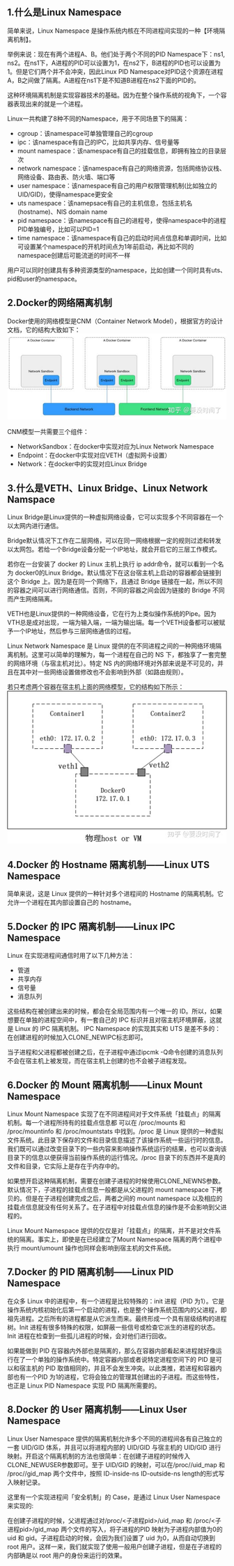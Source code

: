 ## 1.什么是Linux Namespace

简单来说，Linux Namespace 是操作系统内核在不同进程间实现的一种【环境隔离机制】。

举例来说：现在有两个进程A、B。他们处于两个不同的PID Namespace下：ns1, ns2。在ns1下，A进程的PID可以设置为1，在ns2下，B进程的PID也可以设置为1。但是它们两个并不会冲突，因此Linux PID Namespace对PID这个资源在进程A，B之间做了隔离。A进程在ns1下是不知道B进程在ns2下面的PID的。

这种环境隔离机制是实现容器技术的基础。因为在整个操作系统的视角下，一个容器表现出来的就是一个进程。

Linux一共构建了8种不同的Namespace，用于不同场景下的隔离：
- cgroup：该namespace可单独管理自己的cgroup
- ipc：该namespace有自己的IPC，比如共享内存、信号量等
- mount namespace：该namespace有自己的挂载信息，即拥有独立的目录层次
- network namespace：该namespace有自己的网络资源，包括网络协议栈、网络设备、路由表、防火墙、端口等
- user namespace：该namespace有自己的用户权限管理机制(比如独立的UID/GID)，使得namespace更安全
- uts namespace：该namepsace有自己的主机信息，包括主机名(hostname)、NIS domain name
- pid namespace：该namespace有自己的进程号，使得namespace中的进程PID单独编号，比如可以PID=1
- time namespace：该namespace有自己的启动时间点信息和单调时间，比如可设置某个namespace的开机时间点为1年前启动，再比如不同的namespace创建后可能流逝的时间不一样

用户可以同时创建具有多种资源类型的namespace，比如创建一个同时具有uts、pid和user的namespace。

## 2.Docker的网络隔离机制
Docker使用的网络模型是CNM（Container Network Model），根据官方的设计文档，它的结构大致如下：
![Docker网络模型](./docker_network.jpg)

CNM模型一共需要三个组件：
 - NetworkSandbox：在docker中实现对应为Linux Network Namespace
 - Endpoint：在docker中实现对应VETH（虚拟网卡设置）
 - Network：在docker中的实现对应Linux Bridge

## 3.什么是VETH、Linux Bridge、Linux Network Namspace

Linux Bridge是Linux提供的一种虚拟网络设备，它可以实现多个不同容器在一个以太网内进行通信。

Bridge默认情况下工作在二层网络，可以在同一网络根据一定的规则过滤和转发以太网包。若给一个Bridge设备分配一个IP地址，就会开启它的三层工作模式。

若你在一台安装了 docker 的 Linux 主机上执行 ip addr命令，就可以看到一个名为 docker0的Linux Bridge。默认情况下在这台宿主机上启动的容器都会链接到这个 Bridge 上。因为是在同一个网络下，且通过 Bridge 链接在一起，所以不同的容器之间可以进行网络通信。否则，不同的容器之间会因为链接的 Bridge 不同而产生网络隔离。

VETH也是Linux提供的一种网络设备，它在行为上类似操作系统的Pipe。因为VTH总是成对出现，一端为输入端，一端为输出端。每一个VETH设备都可以被赋予一个IP地址，然后参与三层网络通信的过程。

Linux Network Namespace 是 Linux 提供的在不同进程之间的一种网络环境隔离机制。这里可以简单的理解为，每一个进程在自己的 NS 下，都独享了一套完整的网络环境（与宿主机对比）。特定 NS 内的网络环境对外部来说是不可见的，并且在其中对一些网络设置做修改也不会影响到外部（如路由规则）。

若只考虑两个容器在宿主机上面的网络模型，它的结构如下所示：
![container](./container_network.jpg)

## 4.Docker 的 Hostname 隔离机制——Linux UTS Namespace
简单来说，这是 Linux 提供的一种针对多个进程间的 Hostname 的隔离机制。它允许一个进程在其内部设置自己的 hostname。

## 5.Docker 的 IPC 隔离机制——Linux IPC Namespace
Linux 在实现进程间通信时用了以下几种方法：
- 管道
- 共享内存
- 信号量
- 消息队列

这些结构在被创建出来的时候，都会在全局范围内有一个唯一的 ID。所以，如果想要在单独的进程空间中，有一套自己的 IPC 标识并且对宿主机环境屏蔽，这就是 Linux 的 IPC 隔离机制。 IPC Namespace 的实现其实和 UTS 是差不多的：在创建进程的时候加入CLONE_NEWIPC标志即可。

当子进程和父进程都被创建之后，在子进程中通过ipcmk -Q命令创建的消息队列不会在宿主机上被发现，而在宿主机上创建的也不会被子进程发现。

## 6.Docker 的 Mount 隔离机制——Linux Mount Namespace
Linux Mount Namespace 实现了在不同进程间对于文件系统「挂载点」的隔离机制。每一个进程所持有的挂载点信息都 可以在 /proc/mounts 和 /proc/mountinfo 和 /proc/mountstats 中找到。/proc 是 Linux 提供的一种虚拟文件系统。此目录下保存的文件和目录信息描述了该操作系统一些运行时的信息。我们既可以通过改变目录下的一些内容来影响操作系统运行的结果，也可以查询该目录下的信息以便获得当前操作系统的运行情况。/proc 目录下的东西并不是真的文件和目录，它实际上是存在于内存中的。

如果想开启这种隔离机制，需要在创建子进程的时候使用CLONE_NEWNS参数。默认情况下，子进程的挂载点信息一般都是从父进程的 mount namespace 下拷贝的。但是在子进程创建完成之后，两者之间的 mount namespace 以及相应的挂载点信息就没有任何关系了。在子进程中对挂载点信息的操作是不会影响到父进程的。

Linux Mount Namespace 提供的仅仅是对「挂载点」的隔离，并不是对文件系统的隔离。事实上，即使是在已经建立了Mount Namespace 隔离的两个进程中执行 mount/umount 操作也同样会影响到宿主机的文件系统。

## 7.Docker 的 PID 隔离机制——Linux PID Namespace

在众多 Linux 中的进程中，有一个进程是比较特殊的：init 进程（PID 为1）。它是操作系统内核初始化后第一个启动的进程，也是整个操作系统范围内的父进程，即祖先进程。之后所有的进程都是从它派生而来。最终形成一个具有层级结构的进程树。Init 进程有很多特殊的权限，如屏蔽一些信号或检查它派生的进程的状态。Init 进程在检查到一些孤儿进程的时候，会对他们进行回收。

如果能做到 PID 在容器内外部也是隔离的，那么在容器内部看起来进程就好像运行在了一个单独的操作系统中。特定容器内部或者说特定进程空间下的 PID 是可以和宿主机的 PID 取值相同的，并且不会发生冲突。以此类推，若进程和容器内部也有一个PID 为1的进程，它将会独立的管理其创建出的子进程。而这些特性，也正是 Linux PID Namespace 实现 PID 隔离所需要的。

## 8.Docker 的 User 隔离机制——Linux User Namespace
Linux User Namespace 提供的隔离机制允许多个不同的进程间各有自己独立的一套 UID/GID 体系，并且可以将进程内部的 UID/GID 与宿主机的 UID/GID 进行映射。开启这个隔离机制的方法也很简单：在创建子进程的时候传入CLONE_NEWUSER参数即可。至于 UID/GID 的映射，可以在/proc/<pid>/uid_map 和 /proc/<pid>/gid_map 两个文件中，按照 ID-inside-ns ID-outside-ns length的形式写入映射记录。

这里有一个实现进程间「安全机制」的 Case，是通过 Linux User Namespace 来实现的:

在创建子进程的时候，父进程通过对/proc/<子进程pid>/uid_map 和 /proc/<子进程pid>/gid_map 两个文件的写入，将子进程的PID 映射为子进程内部值为0的 uid 和 gid。子进程启动的时候，会因为我们设置了 uid 为0，从而自动切换到 root 用户。这样一来，我们就实现了使用一般用户创建子进程，但是在子进程的内部确是以 root 用户的身份来运行的效果。
